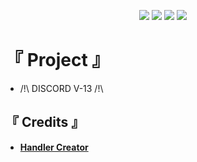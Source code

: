<p align="center">
    <a href="https://discord.gg/V9t5k5z"><img src="https://img.shields.io/badge/discord-invite-5865f2?style=for-the-badge&logo=discord&logoColor=white"></a>
    <img src="https://img.shields.io/github/issues/Kae-Tempest/Raphael.svg?style=for-the-badge">
    <img src="https://img.shields.io/github/forks/Kae-Tempest/Raphael.svg?style=for-the-badge">
    <img src="https://img.shields.io/github/stars/Kae-Tempest/Raphael.svg?style=for-the-badge">
</p>

# 『 Project 』
* /!\ DISCORD V-13 /!\

## 『 Credits 』
* [**Handler Creator**](https://github.com/RileCraft)
